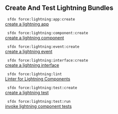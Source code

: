 ## Create And Test Lightning Bundles



``` sfdx force:lightning:app:create```   
 [create a lightning app](/docsC:\Users\dancolq\Documents\sfdxDocs\app\docs\createandtestlightningbundles.md)

``` sfdx force:lightning:component:create```   
 [create a lightning component](/docsC:\Users\dancolq\Documents\sfdxDocs\app\docs\createandtestlightningbundles.md)

``` sfdx force:lightning:event:create```   
 [create a lightning event](/docsC:\Users\dancolq\Documents\sfdxDocs\app\docs\createandtestlightningbundles.md)

``` sfdx force:lightning:interface:create```   
 [create a lightning interface](/docsC:\Users\dancolq\Documents\sfdxDocs\app\docs\createandtestlightningbundles.md)

``` sfdx force:lightning:lint```   
 [Linter for Lightning Components](/docsC:\Users\dancolq\Documents\sfdxDocs\app\docs\createandtestlightningbundles.md)

``` sfdx force:lightning:test:create```   
 [create a lightning test](/docsC:\Users\dancolq\Documents\sfdxDocs\app\docs\createandtestlightningbundles.md)

``` sfdx force:lightning:test:run```   
 [invoke lightning component tests](/docsC:\Users\dancolq\Documents\sfdxDocs\app\docs\createandtestlightningbundles.md)


